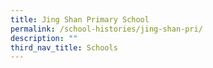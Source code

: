 ```yaml
---
title: Jing Shan Primary School
permalink: /school-histories/jing-shan-pri/
description: ""
third_nav_title: Schools
---
```


